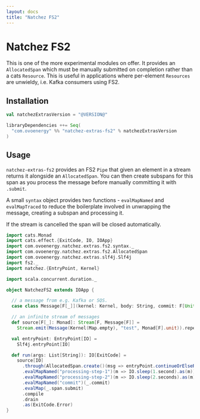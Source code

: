 ```yaml
---
layout: docs
title: "Natchez FS2"
---
```


# Natchez FS2

This is one of the more experimental modules on offer. It provides an `AllocatedSpan` which must be manually
submitted on completion rather than a cats `Resource`. This is useful in applications where per-element `Resources` are unwieldy,
i.e. Kafka consumers using FS2. 


## Installation

```scala
val natchezExtrasVersion = "@VERSION@"

libraryDependencies ++= Seq(
  "com.ovoenergy" %% "natchez-extras-fs2" % natchezExtrasVersion
)
```

## Usage

`natchez-extras-fs2` provides an FS2 `Pipe` that given an element in a stream returns it alongside an `AllocatedSpan`.
You can then create subspans for this span as you process the message before manually committing it with `.submit`.

A small `syntax` object provides two functions - `evalMapNamed` and `evalMapTraced` to reduce the boilerplate involved
in unwrapping the message, creating a subspan and processing it.

If the stream is cancelled the span will be closed automatically.

```scala mdoc
import cats.Monad
import cats.effect.{ExitCode, IO, IOApp}
import com.ovoenergy.natchez.extras.fs2.syntax._
import com.ovoenergy.natchez.extras.fs2.AllocatedSpan
import com.ovoenergy.natchez.extras.slf4j.Slf4j
import fs2._
import natchez.{EntryPoint, Kernel}

import scala.concurrent.duration._

object NatchezFS2 extends IOApp {

  // a message from e.g. Kafka or SQS.
  case class Message[F[_]](kernel: Kernel, body: String, commit: F[Unit])

  // an infinite stream of messages
  def source[F[_]: Monad]: Stream[F, Message[F]] =
    Stream.emit(Message(Kernel(Map.empty), "test", Monad[F].unit)).repeat

  val entryPoint: EntryPoint[IO] =
    Slf4j.entryPoint[IO]

  def run(args: List[String]): IO[ExitCode] =
    source[IO]
      .through(AllocatedSpan.create()(msg => entryPoint.continueOrElseRoot("consume", msg.kernel)))
      .evalMapNamed("processing-step-1")(m => IO.sleep(1.second).as(m))
      .evalMapNamed("processing-step-2")(m => IO.sleep(2.seconds).as(m))
      .evalMapNamed("commit")(_.commit)
      .evalMap(_.span.submit)
      .compile
      .drain
      .as(ExitCode.Error)
}


```


